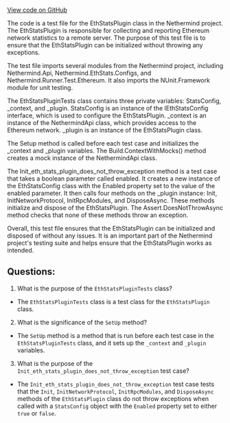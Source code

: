 [View code on GitHub](https://github.com/nethermindeth/nethermind/Nethermind.EthStats.Test/EthStatsPluginTests.cs)

The code is a test file for the EthStatsPlugin class in the Nethermind project. The EthStatsPlugin is responsible for collecting and reporting Ethereum network statistics to a remote server. The purpose of this test file is to ensure that the EthStatsPlugin can be initialized without throwing any exceptions.

The test file imports several modules from the Nethermind project, including Nethermind.Api, Nethermind.EthStats.Configs, and Nethermind.Runner.Test.Ethereum. It also imports the NUnit.Framework module for unit testing.

The EthStatsPluginTests class contains three private variables: StatsConfig, _context, and _plugin. StatsConfig is an instance of the IEthStatsConfig interface, which is used to configure the EthStatsPlugin. _context is an instance of the NethermindApi class, which provides access to the Ethereum network. _plugin is an instance of the EthStatsPlugin class.

The Setup method is called before each test case and initializes the _context and _plugin variables. The Build.ContextWithMocks() method creates a mock instance of the NethermindApi class.

The Init_eth_stats_plugin_does_not_throw_exception method is a test case that takes a boolean parameter called enabled. It creates a new instance of the EthStatsConfig class with the Enabled property set to the value of the enabled parameter. It then calls four methods on the _plugin instance: Init, InitNetworkProtocol, InitRpcModules, and DisposeAsync. These methods initialize and dispose of the EthStatsPlugin. The Assert.DoesNotThrowAsync method checks that none of these methods throw an exception.

Overall, this test file ensures that the EthStatsPlugin can be initialized and disposed of without any issues. It is an important part of the Nethermind project's testing suite and helps ensure that the EthStatsPlugin works as intended.
## Questions: 
 1. What is the purpose of the `EthStatsPluginTests` class?
- The `EthStatsPluginTests` class is a test class for the `EthStatsPlugin` class.
2. What is the significance of the `SetUp` method?
- The `SetUp` method is a method that is run before each test case in the `EthStatsPluginTests` class, and it sets up the `_context` and `_plugin` variables.
3. What is the purpose of the `Init_eth_stats_plugin_does_not_throw_exception` test case?
- The `Init_eth_stats_plugin_does_not_throw_exception` test case tests that the `Init`, `InitNetworkProtocol`, `InitRpcModules`, and `DisposeAsync` methods of the `EthStatsPlugin` class do not throw exceptions when called with a `StatsConfig` object with the `Enabled` property set to either `true` or `false`.